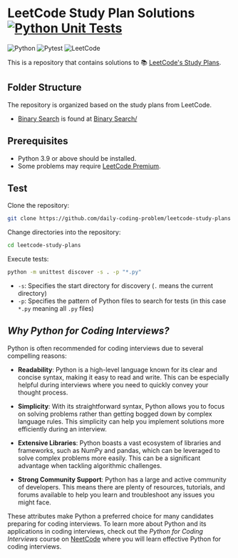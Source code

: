 # LeetCode Study Plan Solutions [![Python Unit Tests](https://github.com/daily-coding-problem/neetcode-150/actions/workflows/python-unittests.yml/badge.svg)](https://github.com/daily-coding-problem/neetcode-150/actions/workflows/python-unittests.yml)

![Python](https://img.shields.io/badge/-Python-3776AB?style=flat-square&logo=python&logoColor=white)
![Pytest](https://img.shields.io/badge/-Pytest-0A9EDC?style=flat-square&logo=pytest&logoColor=white)
![LeetCode](https://img.shields.io/badge/-LeetCode-FF4B00?style=flat-square&logo=leetcode&logoColor=white)

This is a repository that contains solutions to 📚 [LeetCode's Study Plans](https://leetcode.com/studyplan).

## Folder Structure

The repository is organized based on the study plans from LeetCode.

- [Binary Search](https://leetcode.com/studyplan/binary-search) is found at [Binary Search/](Binary%20Search)

## Prerequisites

- Python 3.9 or above should be installed.
- Some problems may require [LeetCode Premium](https://leetcode.com/subscribe).

## Test

Clone the repository:

```bash
git clone https://github.com/daily-coding-problem/leetcode-study-plans
```

Change directories into the repository:

```bash
cd leetcode-study-plans
```

Execute tests:

```bash
python -m unittest discover -s . -p "*.py"
```

- `-s`: Specifies the start directory for discovery (`.` means the current directory)
- `-p`: Specifies the pattern of Python files to search for tests (in this case `*.py` meaning all `.py` files)

## _Why Python for Coding Interviews?_

Python is often recommended for coding interviews due to several compelling reasons:

-  **Readability**: Python is a high-level language known for its clear and concise syntax, making it easy to read and write. This can be especially helpful during interviews where you need to quickly convey your thought process.

-  **Simplicity**: With its straightforward syntax, Python allows you to focus on solving problems rather than getting bogged down by complex language rules. This simplicity can help you implement solutions more efficiently during an interview.

-  **Extensive Libraries**: Python boasts a vast ecosystem of libraries and frameworks, such as NumPy and pandas, which can be leveraged to solve complex problems more easily. This can be a significant advantage when tackling algorithmic challenges.

-  **Strong Community Support**: Python has a large and active community of developers. This means there are plenty of resources, tutorials, and forums available to help you learn and troubleshoot any issues you might face.

These attributes make Python a preferred choice for many candidates preparing for coding interviews.
To learn more about Python and its applications in coding interviews,
check out the _Python for Coding Interviews_ course on [NeetCode](https://neetcode.io/courses) where you will learn effective Python for coding interviews.
